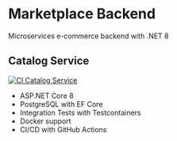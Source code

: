 # Marketplace Backend

Microservices e-commerce backend with .NET 8

## Catalog Service

[![CI Catalog Service](https://github.com/MainFoxTo/marketplace-backend/actions/workflows/ci-catalog.yml/badge.svg)](https://github.com/MainFoxTo/marketplace-backend/actions/workflows/ci-catalog.yml)

- ASP.NET Core 8
- PostgreSQL with EF Core
- Integration Tests with Testcontainers
- Docker support
- CI/CD with GitHub Actions
